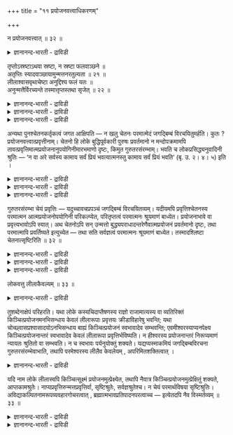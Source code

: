 +++
title = "११ प्रयोजनवत्त्वाधिकरणम्"

+++

न प्रयोजनवत्त्वात् ॥ ३२ ॥  
<details><summary>ज्ञानानन्द-भारती - द्राविडी</summary>

न प्रयोजऩवत्वात् ॥ ३२ ॥
</details>

तृप्तोऽस्रष्टाऽथवा स्रष्टा, न स्रष्टा फलवाञ्छने ॥  
अतृप्तिः स्यादवाञ्छायामुन्मत्तनरतुल्यता ॥ २१ ॥  
लीलाश्वासवृथाचेष्टा अनुद्दिश्य फलं यतः ॥  
अनुन्मत्तैर्विरच्यन्ते तस्मात्तृप्तस्तथा सृजेत् ॥ २२ ॥  
<details><summary>ज्ञानानन्द-भारती - द्राविडी</summary>

--वैयासिग न्यायमाला
</details>

<details><summary>ज्ञानानन्द-भारती - द्राविडी</summary>

तिरुप्तियुळ्ळवऩ् स्रुष्टिक्किऱवऩाग इरुक्क माट् टाऩा? अल्लदु स्रुष्टिक्किऱवऩाग इरुप्पाऩा? पलऩिल् आसैयिरुक्कुमाऩाल् तिरुप्तियऱ्ऱ तऩ्मै ताऩ् इरुक्कुम्। आसैयिल्लामले (स्रुष्टिक्किऱाऩ्) ऎऩ्ऱाल् पैत्तियम् पिडित्त मऩिदऩुक्कु समाऩमाऩ तऩ्मै ताऩ् अवऩुक्कु।
</details>

<details><summary>ज्ञानानन्द-भारती - द्राविडी</summary>

पैत्तियम् इल्लादवर्गळाल् कूड विळैयाट्टु, मूच्चु विडुवदु। वॆऱुम् सेष्टैगळ्। इवै ऎव्विद पलऩैयुम् उत्तेसिक्कामल् सॆय्यप्पडुगिऩ्ऱऩ। आगैयाल् अप्पडिये पिरह्ममुम् (ऎव्विद पलऩैयुम् उत्तेसिक्कामल्) ताऩ् तिरुप्तियुडऩ् इरुन्दालुम् स्रुष्टिक्कलाम्।
</details>

अन्यथा पुनश्चेतनकर्तृकत्वं जगत आक्षिपति — न खलु चेतनः परमात्मेदं जगद्बिम्बं विरचयितुमर्हति। कुतः ? प्रयोजनवत्त्वात्प्रवृत्तीनाम्। चेतनो हि लोके बुद्धिपूर्वकारी पुरुषः प्रवर्तमानो न मन्दोपक्रमामपि तावत्प्रवृत्तिमात्मप्रयोजनानुपयोगिनीमारभमाणो दृष्टः, किमुत गुरुतरसंरम्भाम्। भवति च लोकप्रसिद्ध्यनुवादिनी श्रुतिः — ‘न वा अरे सर्वस्य कामाय सर्वं प्रियं भवत्यात्मनस्तु कामाय सर्वं प्रियं भवति’ (बृ. उ. २। ४। ५) इति ।

<details><summary>ज्ञानानन्द-भारती - द्राविडी</summary>

\[पुत्तिसालि पलऩिल्लामल् ऒरु कारियत्तैयुम् सॆय्यमाट्टाऩ्। सर्वक्ञरायुम् अवाप्तसमस्त कामऩायुमुळ्ळ ईसुवरऩुक्कु तेवै ऒऩ्ऱुमिल्लाददाल् सिरुष्टि ऎऩ्ऩुम् पॆरिय कारियत्तैच् चॆय्वदागच् चॊल्लुवदु पॊरुन्दादु ऎऩ्ऱु पूर्वबक्षम्। विळैयाट्टु, मूच्चुविडुदल्, वीण् सेष्टै मुदलाऩ कारियङ्गळै ऎव्विदप् पलऩैयुम् ऎदिर्बारामलेये पुत्तिमाऩ्गळुम् सॆय्वदै उलगिल् काण्गिऱोम्। इदुबोल् ईस्वरऩुम् पलऩै ऎदिर्बारामलेये सिरुष्टियैच् चॆय्यलाम्। सिरुष्टि ऎऩ्बदु ईसुवरऩुक्कु विळैयाट्टुत्ताऩ् ऎऩ्बदु सित्तान्दम्\]
</details>

<details><summary>ज्ञानानन्द-भारती - द्राविडी</summary>

जगत् सेदऩऩै कर्त्तावागवुडैय तॆऩ्बदै मऱुबडियुम् वेऱु विदमाग आक्षेबिक्किऱार्।
</details>

<details><summary>ज्ञानानन्द-भारती - द्राविडी</summary>

पूर्वबक्षम्: सेदऩऩायिरुक्किऱ परात् इन्द जगत्तागिऱ पिम्बत्तै उण्डु पण्णमुडियादु। एऩ्? पिरविरुत्तिगळुक्कु पिरयोजऩमुळ्ळ तऩ्मैयिरुप् पदाल्। उलगत्तिल् पुत्ति पूर्वगमाय् सॆय्गिऱ सेदऩऩाऩ पुरुषऩ् पिरविरुत्तिक्किऱवऩ् सिऱिय कार्यमायिरुन्दालुम् तऩ्ऩुडैय पिरयोजऩत्तिऱ्कु उबयोगप्पडाद पिरविरुत्तियै आरम्बिप्पदाग काणप्पडुवदिल्लै यल्लवा? वॆगु पॆरिदाऩ कार्य विषयमाऩ पिरविरुत्तियै केट्पाऩेऩ्? उलगत्तिलुळ्ळ पिरसित्तियै अऩुसरित्तुच् चॊल्लुगिऱ सुरुदियुम् अये, ऎल्लावऱ्ऱिऩुडैय कामत्तिऱ्काग ऎल्लाम् पिरियमाग इरुप्पदिल्लै; तऩ्ऩुडैय कामत्तिऱ्का कत्ताऩ् ऎल्लाम् पिरियमाग इरुक्किऱदु" (पिरुहत् २-४-५) ऎऩ्ऱु इरुक्किऱदु।
</details>

गुरुतरसंरम्भा चेयं प्रवृत्तिः — यदुच्चावचप्रपञ्चं जगद्बिम्बं विरचयितव्यम्। यदीयमपि प्रवृत्तिश्चेतनस्य परमात्मन आत्मप्रयोजनोपयोगिनी परिकल्प्येत, परितृप्तत्वं परमात्मनः श्रूयमाणं बाध्येत। प्रयोजनाभावे वा प्रवृत्त्यभावोऽपि स्यात्। अथ चेतनोऽपि सन् उन्मत्तो बुद्ध्यपराधादन्तरेणैवात्मप्रयोजनं प्रवर्तमानो दृष्टः, तथा परमात्मापि प्रवर्तिष्यते इत्युच्येत — तथा सति सर्वज्ञत्वं परमात्मनः श्रूयमाणं बाध्येत। तस्मादश्लिष्टा चेतनात्सृष्टिरिति ॥ ३२ ॥

<details><summary>ज्ञानानन्द-भारती - द्राविडी</summary>

मेल्गीऴ् विस्तारमायुळ्ळ जगत्तागिय पिम्बम् रसऩै सॆय्यवेण्डियदु ऎऩ्बदुवो वॆगु पॆरिय कार्यत्तै विषयमायुळ्ळ पिरविरुत्ति इन्दप् पिरविरुत्तियुम् सेदऩऩाऩ परमात्माविऱ्कु तऩ् पिरयोजऩत्तिऱ्कु उबयोगमुळ्ळदॆऩ्ऱु कल्बिक्कप् पडुमेयाऩाल्, परमात्माविऱ्कुच् चॊल्लप्पडुम् तिरुप्तरायिरुक्कुम् तऩ्मै पादिक्कप्पडुम्। पिरयोजऩ मिल्लैयॆऩ्ऱालो, पिरविरुत्तियुम् इरुक्कक्कूडादु।
</details>

<details><summary>ज्ञानानन्द-भारती - द्राविडी</summary>

अल्लदु, सेदऩऩायिरुन्द पोदिलुम् पुत्ति तोषत्तिऩाल् पैत्तिमायिरुप्पवऩ् तऩक्कु पिरयोजऩ मऩ्ऩियिलेये पिरविरुत्तिप्पदाग ऎप्पडि काणप्पडुगिऱाऩो, अप्पडि परमात्मावुम् पिरविरुत् तिक्कलाम् ऎऩ्ऱु सॊऩ्ऩाल्, अप्पडियिरुन्दाल् परमात्मावुक्कु सॊल्लप्पडुम् सर्वक्ञत्तऩ्मै पादिक्कप्पडुम्।
</details>

<details><summary>ज्ञानानन्द-भारती - द्राविडी</summary>

आगैयाल् सेदऩऩिडमिरुन्दु स्रुष्टि ऎऩ्बदु पॊरुन्दादु, ऎऩ्ऱु।
</details>

लोकवत्तु लीलाकैवल्यम् ॥ ३३ ॥  
<details><summary>ज्ञानानन्द-भारती - द्राविडी</summary>

लोगवत्तु लीलागैवल्यम् ॥ ३३ ॥
</details>

तुशब्देनाक्षेपं परिहरति। यथा लोके कस्यचिदाप्तैषणस्य राज्ञो राजामात्यस्य वा व्यतिरिक्तं किञ्चित्प्रयोजनमनभिसन्धाय केवलं लीलारूपाः प्रवृत्तयः क्रीडाविहारेषु भवन्ति; यथा चोच्छ्वासप्रश्वासादयोऽनभिसन्धाय बाह्यं किञ्चित्प्रयोजनं स्वभावादेव सम्भवन्ति; एवमीश्वरस्याप्यनपेक्ष्य किञ्चित्प्रयोजनान्तरं स्वभावादेव केवलं लीलारूपा प्रवृत्तिर्भविष्यति। न हीश्वरस्य प्रयोजनान्तरं निरूप्यमाणं न्यायतः श्रुतितो वा सम्भवति। न च स्वभावः पर्यनुयोक्तुं शक्यते। यद्यप्यस्माकमियं जगद्बिम्बविरचना गुरुतरसंरम्भेवाभाति, तथापि परमेश्वरस्य लीलैव केवलेयम् , अपरिमितशक्तित्वात् ।

<details><summary>ज्ञानानन्द-भारती - द्राविडी</summary>

‘आऩाल्’ ऎऩ्ऱ सप्तत्तिऩाल् आक्षेबत्तै मऱुक् किऱार्। उलगत्तिल् ऎल्ला आसैगळुम् निऱैवेऱियुळ्ळ ऒरु अरसऩुक्को अल्लदु राजमन्दिरिक्को, वेऱु ऎव्विद पिरयोजऩत्तैयुम् उत्तेसिक्कामल्, विळैयाट्टु विवहारङ्गळिल् वॆऱुम् लीलारूबमाऩ पिरविरुत्तिगळ् ऎप्पडि इरुन्दु वरुगिऩ्ऱऩवो, ऎप्पडि मूच्चु विडुवदु, इऴुप्पदु मुदलियवैगळ् वॆळियिलुळ्ळ ऎव्विद पिरयो जऩत्तैयुम् उत्तेसिक्कामल्, स्वबाव माग एऱ्पडुगिऩ्ऱऩवो, अप्पडिये ईसुरवऩुक्कुम् वेऱु ऎव्विद पिरयोजऩत्तैयुम् अबेक्षिक्कामल् स्वबावत् तिऩालेये वॆऱुम् लीलारूबमाग पिरविरुत्ति इरुक्कुम् ईसुवरऩुक्को ऎडुत्तुक्काट्टक्कूडियदाग वेऱु पिरयोजऩम् नियायप्पडिक्को वेदत्तिऩ्बडिक्को सम्बविक्कादु। स्वबावत्तै मऱुक्कवुम् मुडियादु। इन्द जगत् पिम्बत्तै रसऩै सॆय्वदु नमक्कु वॆगु पॆरिय कार्यमाग तोऩ्ऱिऩ पोदिलुम्, ईसुवरऩुक्कु, अळवऱ्ऱ सक्तियुळ्ळवरा यिरुप्पदाल् इदु वॆऱुम् लीलैदाऩ्।
</details>

यदि नाम लोके लीलास्वपि किञ्चित्सूक्ष्मं प्रयोजनमुत्प्रेक्ष्येत, तथापि नैवात्र किञ्चित्प्रयोजनमुत्प्रेक्षितुं शक्यते, आप्तकामश्रुतेः। नाप्यप्रवृत्तिरुन्मत्तप्रवृत्तिर्वा, सृष्टिश्रुतेः, सर्वज्ञश्रुतेश्च। न चेयं परमार्थविषया सृष्टिश्रुतिः। अविद्याकल्पितनामरूपव्यवहारगोचरत्वात् , ब्रह्मात्मभावप्रतिपादनपरत्वाच्च — इत्येतदपि नैव विस्मर्तव्यम् ॥ ३३ ॥

<details><summary>ज्ञानानन्द-भारती - द्राविडी</summary>

उलगत्तिल् लीलैगळिल्गूड एदेऩुम् सूक्ष्म माऩ पिरयोजऩम् उत्पिरेक्षिक्कक् कूडुमाऩालुम्, अप्पडियुम् इङ्गे ऎव्विद पिरयोजऩमुम् उत्पिरेक्षिक्कमुडियादु। ऎल्ला कामङ्गळैयुम् अडैन्द वरॆऩ्ऱ सुरुदियिऩाल्? पिरविरुत्तियेयिल्लैयॆऩ् ऱावदु पैत्तिय पिरविरुत्ति यॆऩ्ऱावदु सॊल्लवुम् मुडियादु, स्रुष्टि सॊल्लप्पट्टिरुप्पदालुम् सर्वक्ञ ऩॆऩ्ऱु सॊल्लप् पट्टिरुप्पदालुम्।
</details>

<details><summary>ज्ञानानन्द-भारती - द्राविडी</summary>

मेलुम्, इन्द स्रुष्टियैच् चॊल्लियिरुप्पदु वास्तवत्तै विषयमायुळ्ळदल्ल। अवित्यैयिऩाल् कल्बिक्कप्पडुम् नामरूब वियवहारङ्गळुक्कु विषयमा यिरुप्पदालुम् पिरह्म स्वरूबमागवेयिरुक्किऱ तॆऩ्बदै ऎडुत्तुक्काट्टुवदिल् तात्पर्यमुळ्ळदालुम् - ऎऩ्गिऱ इदुवुम् मऱक्कवे कूडादु।
</details>

